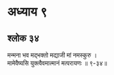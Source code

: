 # अध्याय ९

## श्लोक ३४

मन्मना भव मद्भक्तो मद्याजी मां नमस्कुरु ।<br>मामेवैष्यसि युक्त्वैवमात्मानं मत्परायणः ॥ ९-३४॥<br><br>


